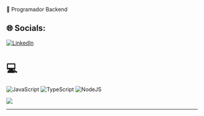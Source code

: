 💬 Programador Backend<br>
## 🌐 Socials:
[![LinkedIn](https://img.shields.io/badge/LinkedIn-%230077B5.svg?logo=linkedin&logoColor=white)](https://linkedin.com/in/https://www.linkedin.com/in/erick-lima-dev/) 
# 💻 
![JavaScript](https://img.shields.io/badge/javascript-%23323330.svg?style=plastic&logo=javascript&logoColor=%23F7DF1E) 
![TypeScript](https://img.shields.io/badge/TypeScript-%F0%9F%9A%80-blue)
![NodeJS](https://img.shields.io/badge/node.js-6DA55F?style=plastic&logo=node.js&logoColor=white)<br/>

![](https://github-readme-stats.vercel.app/api?username=ErickLima1&theme=vue-dark&hide_border=false&include_all_commits=true&count_private=true)<br/>


---
<!-- Proudly created with GPRM ( https://gprm.itsvg.in ) -->
